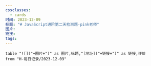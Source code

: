 ```yaml
---
cssclasses:
  - cards
时间: 2023-12-09
标题: "# JavaScript进阶第二天检测题-pink老师"
图片: 
链接: 
tags:
---
```


```dataview
table "![]("+图片+")" as 图片,标题,"[地址]("+链接+")" as 链接,评价
from "H-每日记录/2023-12-09"
```

